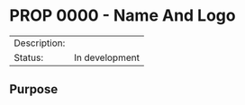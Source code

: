 # PROP 0000 - Name And Logo

|                |                                           |
|:---------------|:------------------------------------------|
| Description:   |                                           |
| Status:        | In development                            |


## Purpose

